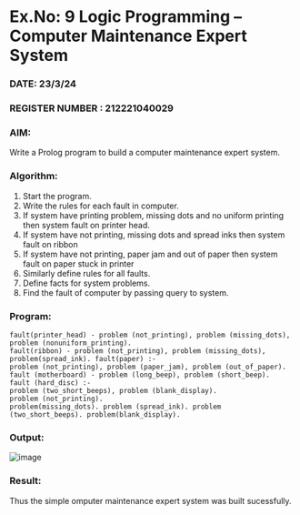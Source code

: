 # Ex.No: 9  Logic Programming –  Computer Maintenance Expert System
### DATE: 23/3/24                                                                            
### REGISTER NUMBER : 212221040029
### AIM: 
Write a Prolog program to build a computer maintenance expert system.
###  Algorithm:
1. Start the program.
2. Write the rules for each fault in computer.
3. If system have printing problem, missing dots and no uniform printing then system fault on printer head.
4. If system have not printing, missing dots and spread inks then system fault on ribbon
5. If system have not printing, paper jam and out of paper then system fault on paper stuck in printer
6. Similarly define rules for all faults.
7. Define facts for system problems.
8. Find the fault of computer by passing query to system.
     
### Program:
```
fault(printer_head) - problem (not_printing), problem (missing_dots),
problem (nonuniform_printing).
fault(ribbon) - problem (not_printing), problem (missing_dots), problem(spread_ink). fault(paper) :-
problem (not_printing), problem (paper_jam), problem (out_of_paper).
fault (motherboard) - problem (long_beep), problem (short_beep).
fault (hard_disc) :-
problem (two_short_beeps), problem (blank_display).
problem (not_printing).
problem(missing_dots). problem (spread_ink). problem (two_short_beeps). problem(blank_display).
```

### Output:
![image](https://github.com/Bhargava-Shankar/AI_Lab_2023-24/assets/85554376/5fdd59a3-6da1-472e-8845-1b5bee4b9eea)

### Result:
Thus the simple omputer maintenance expert system was built sucessfully.
